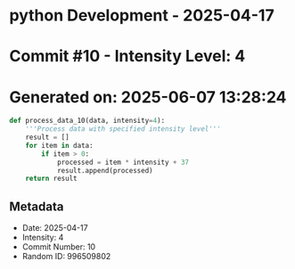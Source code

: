 ﻿# python Development - 2025-04-17
# Commit #10 - Intensity Level: 4
# Generated on: 2025-06-07 13:28:24
```python
def process_data_10(data, intensity=4):
    '''Process data with specified intensity level'''
    result = []
    for item in data:
        if item > 0:
            processed = item * intensity + 37
            result.append(processed)
    return result
```
## Metadata
- Date: 2025-04-17
- Intensity: 4
- Commit Number: 10
- Random ID: 996509802

